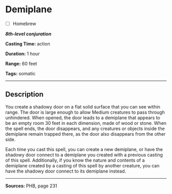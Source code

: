 # Demiplane

- [ ] Homebrew

***8th-level conjuration***

**Casting Time:** action

**Duration:** 1 hour

**Range:** 60 feet

**Tags:** somatic

---

## Description
You create a shadowy door on a flat solid surface that you can see within range.
The door is large enough to allow Medium creatures to pass through unhindered.
When opened, the door leads to a demiplane that appears to be an empty room 30 feet in each dimension, made of wood or stone.
When the spell ends, the door disappears, and any creatures or objects inside the demiplane remain trapped there, as the door also disappears from the other side.

Each time you cast this spell, you can create a new demiplane, or have the shadowy door connect to a demiplane you created with a previous casting of this spell.
Additionally, if you know the nature and contents of a demiplane created by a casting of this spell by another creature, you can have the shadowy door connect to its demiplane instead.

---

**Sources:** PHB, page 231
